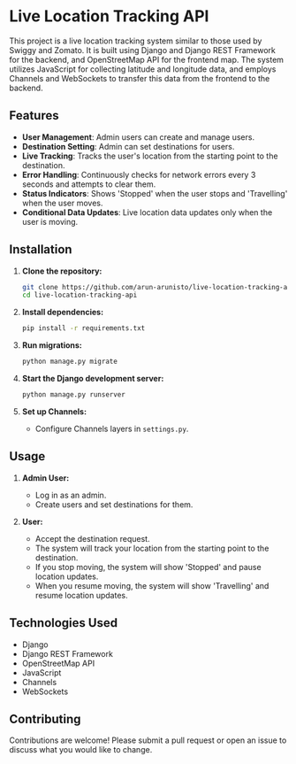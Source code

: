# Live Location Tracking API

This project is a live location tracking system similar to those used by Swiggy and Zomato. It is built using Django and Django REST Framework for the backend, and OpenStreetMap API for the frontend map. The system utilizes JavaScript for collecting latitude and longitude data, and employs Channels and WebSockets to transfer this data from the frontend to the backend.

## Features

- **User Management**: Admin users can create and manage users.
- **Destination Setting**: Admin can set destinations for users.
- **Live Tracking**: Tracks the user's location from the starting point to the destination.
- **Error Handling**: Continuously checks for network errors every 3 seconds and attempts to clear them.
- **Status Indicators**: Shows 'Stopped' when the user stops and 'Travelling' when the user moves.
- **Conditional Data Updates**: Live location data updates only when the user is moving.

## Installation

1. **Clone the repository:**
   ```bash
   git clone https://github.com/arun-arunisto/live-location-tracking-api.git
   cd live-location-tracking-api
   ```

2. **Install dependencies:**
   ```bash
   pip install -r requirements.txt
   ```

3. **Run migrations:**
   ```bash
   python manage.py migrate
   ```

4. **Start the Django development server:**
   ```bash
   python manage.py runserver
   ```

5. **Set up Channels:**
   - Configure Channels layers in `settings.py`.



## Usage

1. **Admin User:**
   - Log in as an admin.
   - Create users and set destinations for them.

2. **User:**
   - Accept the destination request.
   - The system will track your location from the starting point to the destination.
   - If you stop moving, the system will show 'Stopped' and pause location updates.
   - When you resume moving, the system will show 'Travelling' and resume location updates.

## Technologies Used

- Django
- Django REST Framework
- OpenStreetMap API
- JavaScript
- Channels
- WebSockets

## Contributing

Contributions are welcome! Please submit a pull request or open an issue to discuss what you would like to change.
